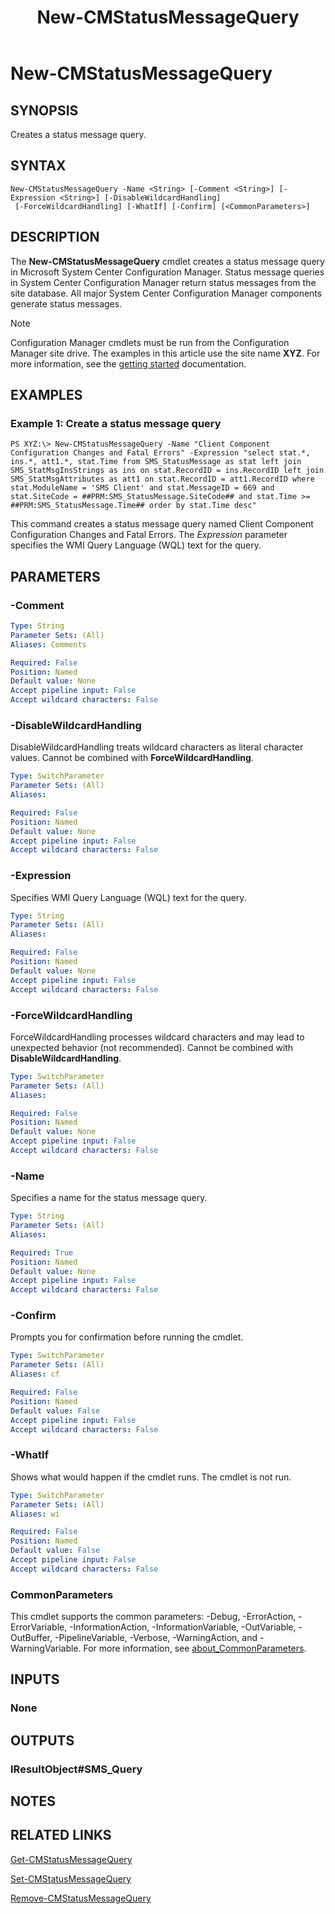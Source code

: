 ﻿---
description: Creates a status message query.
external help file: AdminUI.PS.SystemStatus.dll-Help.xml
Module Name: ConfigurationManager
ms.date: 05/07/2019
schema: 2.0.0
title: New-CMStatusMessageQuery
---

# New-CMStatusMessageQuery

## SYNOPSIS
Creates a status message query.

## SYNTAX

```
New-CMStatusMessageQuery -Name <String> [-Comment <String>] [-Expression <String>] [-DisableWildcardHandling]
 [-ForceWildcardHandling] [-WhatIf] [-Confirm] [<CommonParameters>]
```

## DESCRIPTION
The **New-CMStatusMessageQuery** cmdlet creates a status message query in Microsoft System Center Configuration Manager.
Status message queries in System Center Configuration Manager return status messages from the site database.
All major System Center Configuration Manager components generate status messages.

> [!NOTE]
> Configuration Manager cmdlets must be run from the Configuration Manager site drive.
> The examples in this article use the site name **XYZ**. For more information, see the
> [getting started](/powershell/sccm/overview) documentation.

## EXAMPLES

### Example 1: Create a status message query
```
PS XYZ:\> New-CMStatusMessageQuery -Name "Client Component Configuration Changes and Fatal Errors" -Expression "select stat.*, ins.*, att1.*, stat.Time from SMS_StatusMessage as stat left join SMS_StatMsgInsStrings as ins on stat.RecordID = ins.RecordID left join SMS_StatMsgAttributes as att1 on stat.RecordID = att1.RecordID where stat.ModuleName = 'SMS Client' and stat.MessageID = 669 and stat.SiteCode = ##PRM:SMS_StatusMessage.SiteCode## and stat.Time >= ##PRM:SMS_StatusMessage.Time## order by stat.Time desc"
```

This command creates a status message query named Client Component Configuration Changes and Fatal Errors.
The *Expression* parameter specifies the WMI Query Language (WQL) text for the query.

## PARAMETERS

### -Comment
```yaml
Type: String
Parameter Sets: (All)
Aliases: Comments

Required: False
Position: Named
Default value: None
Accept pipeline input: False
Accept wildcard characters: False
```

### -DisableWildcardHandling
DisableWildcardHandling treats wildcard characters as literal character values. Cannot be combined with **ForceWildcardHandling**.

```yaml
Type: SwitchParameter
Parameter Sets: (All)
Aliases:

Required: False
Position: Named
Default value: None
Accept pipeline input: False
Accept wildcard characters: False
```

### -Expression
Specifies WMI Query Language (WQL) text for the query.

```yaml
Type: String
Parameter Sets: (All)
Aliases:

Required: False
Position: Named
Default value: None
Accept pipeline input: False
Accept wildcard characters: False
```

### -ForceWildcardHandling
ForceWildcardHandling processes wildcard characters and may lead to unexpected behavior (not recommended). Cannot be combined with **DisableWildcardHandling**.

```yaml
Type: SwitchParameter
Parameter Sets: (All)
Aliases:

Required: False
Position: Named
Default value: None
Accept pipeline input: False
Accept wildcard characters: False
```

### -Name
Specifies a name for the status message query.

```yaml
Type: String
Parameter Sets: (All)
Aliases:

Required: True
Position: Named
Default value: None
Accept pipeline input: False
Accept wildcard characters: False
```

### -Confirm
Prompts you for confirmation before running the cmdlet.

```yaml
Type: SwitchParameter
Parameter Sets: (All)
Aliases: cf

Required: False
Position: Named
Default value: False
Accept pipeline input: False
Accept wildcard characters: False
```

### -WhatIf
Shows what would happen if the cmdlet runs.
The cmdlet is not run.

```yaml
Type: SwitchParameter
Parameter Sets: (All)
Aliases: wi

Required: False
Position: Named
Default value: False
Accept pipeline input: False
Accept wildcard characters: False
```

### CommonParameters
This cmdlet supports the common parameters: -Debug, -ErrorAction, -ErrorVariable, -InformationAction, -InformationVariable, -OutVariable, -OutBuffer, -PipelineVariable, -Verbose, -WarningAction, and -WarningVariable. For more information, see [about_CommonParameters](https://docs.microsoft.com/powershell/module/microsoft.powershell.core/about/about_commonparameters?view=powershell-7).

## INPUTS

### None

## OUTPUTS

### IResultObject#SMS_Query

## NOTES

## RELATED LINKS

[Get-CMStatusMessageQuery](Get-CMStatusMessageQuery.md)

[Set-CMStatusMessageQuery](Set-CMStatusMessageQuery.md)

[Remove-CMStatusMessageQuery](Remove-CMStatusMessageQuery.md)


